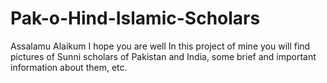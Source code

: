 # Pak-o-Hind-Islamic-Scholars
Assalamu Alaikum I hope you are well In this project of mine you will find pictures of Sunni scholars of Pakistan and India, some brief and important information about them, etc.

